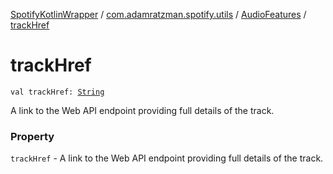 [SpotifyKotlinWrapper](../../index.md) / [com.adamratzman.spotify.utils](../index.md) / [AudioFeatures](index.md) / [trackHref](./track-href.md)

# trackHref

`val trackHref: `[`String`](https://kotlinlang.org/api/latest/jvm/stdlib/kotlin/-string/index.html)

A link to the Web API endpoint providing full details of the track.

### Property

`trackHref` - A link to the Web API endpoint providing full details of the track.